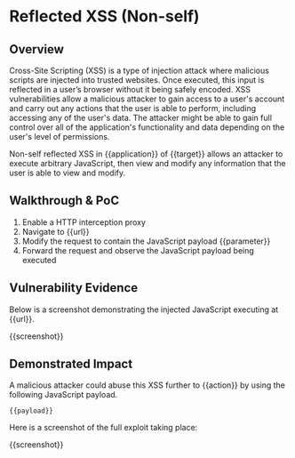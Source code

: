 # Reflected XSS (Non-self)

## Overview

Cross-Site Scripting (XSS) is a type of injection attack where malicious scripts are injected into trusted websites. Once executed, this input is reflected in a user’s browser without it being safely encoded. XSS vulnerabilities allow a malicious attacker to gain access to a user's account and carry out any actions that the user is able to perform, including accessing any of the user's data. The attacker might be able to gain full control over all of the application's functionality and data depending on the user's level of permissions.

Non-self reflected XSS in {{application}} of {{target}} allows an attacker to execute arbitrary JavaScript, then view and modify any information that the user is able to view and modify.

## Walkthrough & PoC

1. Enable a HTTP interception proxy
1. Navigate to {{url}}
1. Modify the request to contain the JavaScript payload {{parameter}}
1. Forward the request and observe the JavaScript payload being executed

## Vulnerability Evidence

Below is a screenshot demonstrating the injected JavaScript executing at {{url}}.

{{screenshot}}

## Demonstrated Impact

A malicious attacker could abuse this XSS further to {{action}} by using the following JavaScript payload.

```
{{payload}}
```

Here is a screenshot of the full exploit taking place:

{{screenshot}}
